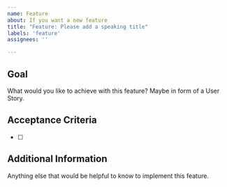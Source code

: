 ```yaml
---
name: Feature
about: If you want a new feature
title: "Feature: Please add a speaking title"
labels: 'feature'
assignees: ''

---
```


## Goal
What would you like to achieve with this feature? Maybe in form of a User Story.

## Acceptance Criteria
- [ ] 

## Additional Information
Anything else that would be helpful to know to implement this feature.